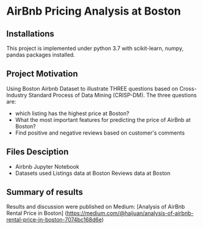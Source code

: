 #  AirBnb Pricing Analysis at Boston

## Installations

This project is implemented under python 3.7 with scikit-learn, numpy, pandas packages installed.

## Project Motivation

Using Boston Airbnb Dataset to illustrate THREE questions based on Cross-Industry Standard Process of Data Mining (CRISP-DM). 
The three questions are:

- which listing has the highest price at Boston?
- What the most important features for predicting the price of AirBnb at Boston?
- Find positive and negative reviews based on customer's comments

## Files Desciption

- Airbnb Jupyter Notebook
- Datasets used
   Listings data at Boston
   Reviews data at Boston
   
## Summary of results
Results and discussion were published on Medium:  [Analysis of AirBnb Rental Price in Boston] (https://medium.com/@haijuan/analysis-of-airbnb-rental-price-in-boston-7074bc168d6e)


